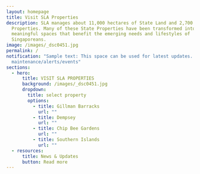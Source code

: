 ```yaml
---
layout: homepage
title: Visit SLA Properties
description: SLA manages about 11,000 hectares of State Land and 2,700 State
  Properties. Many of these State Properties have been transformed into
  meaningful spaces that benefit the emerging needs and lifestyles of
  Singaporeans.
image: /images/_dsc0451.jpg
permalink: /
notification: "Sample text: This space can be used for latest updates. ie
  maintenance/alerts/events"
sections:
  - hero:
      title: VISIT SLA PROPERTIES
      background: /images/_dsc0451.jpg
      dropdown:
        title: select property
        options:
          - title: Gillman Barracks
            url: ""
          - title: Dempsey
            url: ""
          - title: Chip Bee Gardens
            url: ""
          - title: Southern Islands
            url: ""
  - resources:
      title: News & Updates
      button: Read more
---
```

